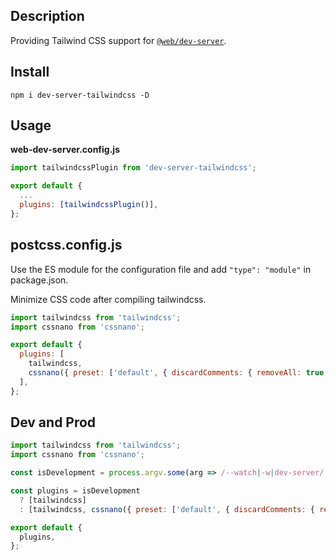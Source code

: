 ## Description

Providing Tailwind CSS support for [`@web/dev-server`](https://github.com/modernweb-dev/web).

## Install

```console
npm i dev-server-tailwindcss -D
```

## Usage

**web-dev-server.config.js**

```js
import tailwindcssPlugin from 'dev-server-tailwindcss';

export default {
  ...
  plugins: [tailwindcssPlugin()],
};
```

## postcss.config.js

Use the ES module for the configuration file and add `"type": "module"` in package.json.

Minimize CSS code after compiling tailwindcss.

```js
import tailwindcss from 'tailwindcss';
import cssnano from 'cssnano';

export default {
  plugins: [
    tailwindcss,
    cssnano({ preset: ['default', { discardComments: { removeAll: true } }] })
  ],
};
```

## Dev and Prod

```js
import tailwindcss from 'tailwindcss';
import cssnano from 'cssnano';

const isDevelopment = process.argv.some(arg => /--watch|-w|dev-server/.test(arg));

const plugins = isDevelopment
  ? [tailwindcss]
  : [tailwindcss, cssnano({ preset: ['default', { discardComments: { removeAll: true } }] })];

export default {
  plugins,
};
```
